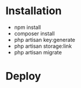 # Installation

- npm install
- composer install
- php artisan key:generate
- php artisan storage:link
- php artisan migrate

# Deploy